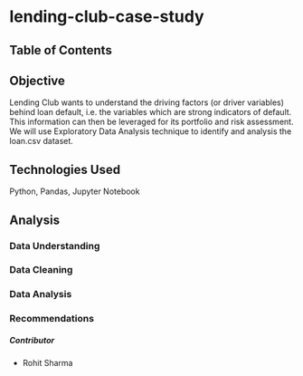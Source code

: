 # lending-club-case-study

## Table of Contents

## Objective
Lending Club wants to understand the driving factors (or driver variables) behind loan default, i.e. the variables which are strong indicators of default. This information can then be leveraged for its portfolio and risk assessment. We will use Exploratory Data Analysis technique to identify and analysis the loan.csv dataset.

## Technologies Used
Python, Pandas, Jupyter Notebook

## Analysis
### Data Understanding
### Data Cleaning
### Data Analysis
### Recommendations

##### Contributor
- Rohit Sharma
